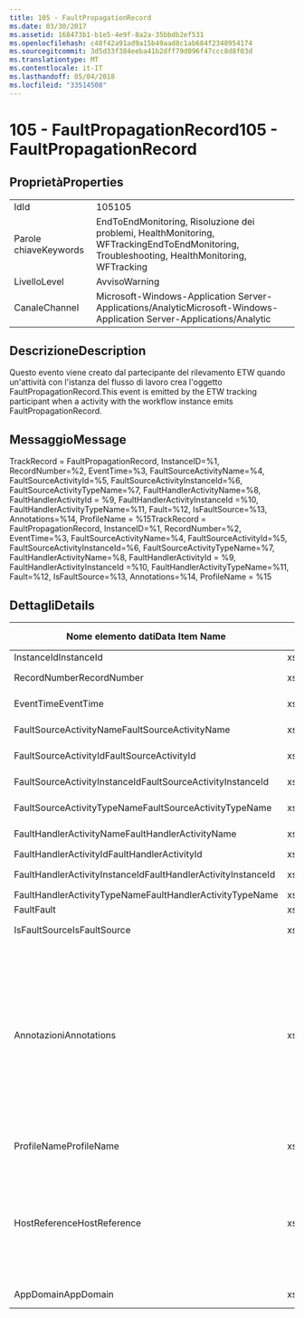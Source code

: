 ```yaml
---
title: 105 - FaultPropagationRecord
ms.date: 03/30/2017
ms.assetid: 168473b1-b1e5-4e9f-8a2a-35bbdb2ef531
ms.openlocfilehash: c48f42a91ad9a15b49aad8c1ab684f2348954174
ms.sourcegitcommit: 3d5d33f384eeba41b2dff79d096f47ccc8d8f03d
ms.translationtype: MT
ms.contentlocale: it-IT
ms.lasthandoff: 05/04/2018
ms.locfileid: "33514508"
---
```

# <a name="105---faultpropagationrecord"></a><span data-ttu-id="4fae0-102">105 - FaultPropagationRecord</span><span class="sxs-lookup"><span data-stu-id="4fae0-102">105 - FaultPropagationRecord</span></span>
## <a name="properties"></a><span data-ttu-id="4fae0-103">Proprietà</span><span class="sxs-lookup"><span data-stu-id="4fae0-103">Properties</span></span>  
  
|||  
|-|-|  
|<span data-ttu-id="4fae0-104">Id</span><span class="sxs-lookup"><span data-stu-id="4fae0-104">Id</span></span>|<span data-ttu-id="4fae0-105">105</span><span class="sxs-lookup"><span data-stu-id="4fae0-105">105</span></span>|  
|<span data-ttu-id="4fae0-106">Parole chiave</span><span class="sxs-lookup"><span data-stu-id="4fae0-106">Keywords</span></span>|<span data-ttu-id="4fae0-107">EndToEndMonitoring, Risoluzione dei problemi, HealthMonitoring, WFTracking</span><span class="sxs-lookup"><span data-stu-id="4fae0-107">EndToEndMonitoring, Troubleshooting, HealthMonitoring, WFTracking</span></span>|  
|<span data-ttu-id="4fae0-108">Livello</span><span class="sxs-lookup"><span data-stu-id="4fae0-108">Level</span></span>|<span data-ttu-id="4fae0-109">Avviso</span><span class="sxs-lookup"><span data-stu-id="4fae0-109">Warning</span></span>|  
|<span data-ttu-id="4fae0-110">Canale</span><span class="sxs-lookup"><span data-stu-id="4fae0-110">Channel</span></span>|<span data-ttu-id="4fae0-111">Microsoft-Windows-Application Server-Applications/Analytic</span><span class="sxs-lookup"><span data-stu-id="4fae0-111">Microsoft-Windows-Application Server-Applications/Analytic</span></span>|  
  
## <a name="description"></a><span data-ttu-id="4fae0-112">Descrizione</span><span class="sxs-lookup"><span data-stu-id="4fae0-112">Description</span></span>  
 <span data-ttu-id="4fae0-113">Questo evento viene creato dal partecipante del rilevamento ETW quando un'attività con l'istanza del flusso di lavoro crea l'oggetto FaultPropagationRecord.</span><span class="sxs-lookup"><span data-stu-id="4fae0-113">This event is emitted by the ETW tracking participant when a activity with the workflow instance emits FaultPropagationRecord.</span></span>  
  
## <a name="message"></a><span data-ttu-id="4fae0-114">Messaggio</span><span class="sxs-lookup"><span data-stu-id="4fae0-114">Message</span></span>  
 <span data-ttu-id="4fae0-115">TrackRecord = FaultPropagationRecord, InstanceID=%1, RecordNumber=%2, EventTime=%3, FaultSourceActivityName=%4, FaultSourceActivityId=%5, FaultSourceActivityInstanceId=%6, FaultSourceActivityTypeName=%7, FaultHandlerActivityName=%8, FaultHandlerActivityId = %9, FaultHandlerActivityInstanceId =%10, FaultHandlerActivityTypeName=%11, Fault=%12, IsFaultSource=%13, Annotations=%14, ProfileName = %15</span><span class="sxs-lookup"><span data-stu-id="4fae0-115">TrackRecord = FaultPropagationRecord, InstanceID=%1, RecordNumber=%2, EventTime=%3, FaultSourceActivityName=%4, FaultSourceActivityId=%5, FaultSourceActivityInstanceId=%6, FaultSourceActivityTypeName=%7, FaultHandlerActivityName=%8,  FaultHandlerActivityId = %9, FaultHandlerActivityInstanceId =%10, FaultHandlerActivityTypeName=%11, Fault=%12, IsFaultSource=%13, Annotations=%14, ProfileName = %15</span></span>  
  
## <a name="details"></a><span data-ttu-id="4fae0-116">Dettagli</span><span class="sxs-lookup"><span data-stu-id="4fae0-116">Details</span></span>  
  
|<span data-ttu-id="4fae0-117">Nome elemento dati</span><span class="sxs-lookup"><span data-stu-id="4fae0-117">Data Item Name</span></span>|<span data-ttu-id="4fae0-118">Tipo elemento dati</span><span class="sxs-lookup"><span data-stu-id="4fae0-118">Data Item Type</span></span>|<span data-ttu-id="4fae0-119">Descrizione</span><span class="sxs-lookup"><span data-stu-id="4fae0-119">Description</span></span>|  
|--------------------|--------------------|-----------------|  
|<span data-ttu-id="4fae0-120">InstanceId</span><span class="sxs-lookup"><span data-stu-id="4fae0-120">InstanceId</span></span>|<span data-ttu-id="4fae0-121">xs:GUID</span><span class="sxs-lookup"><span data-stu-id="4fae0-121">xs:GUID</span></span>|<span data-ttu-id="4fae0-122">ID istanza del flusso di lavoro.</span><span class="sxs-lookup"><span data-stu-id="4fae0-122">The instance id for the workflow</span></span>|  
|<span data-ttu-id="4fae0-123">RecordNumber</span><span class="sxs-lookup"><span data-stu-id="4fae0-123">RecordNumber</span></span>|<span data-ttu-id="4fae0-124">xs:long</span><span class="sxs-lookup"><span data-stu-id="4fae0-124">xs:long</span></span>|<span data-ttu-id="4fae0-125">Numero di sequenza del record creato.</span><span class="sxs-lookup"><span data-stu-id="4fae0-125">The sequence number of the emitted record</span></span>|  
|<span data-ttu-id="4fae0-126">EventTime</span><span class="sxs-lookup"><span data-stu-id="4fae0-126">EventTime</span></span>|<span data-ttu-id="4fae0-127">xs:dateTime</span><span class="sxs-lookup"><span data-stu-id="4fae0-127">xs:dateTime</span></span>|<span data-ttu-id="4fae0-128">Ora di creazione dell'evento in UTC.</span><span class="sxs-lookup"><span data-stu-id="4fae0-128">The time in UTC when the event was emitted</span></span>|  
|<span data-ttu-id="4fae0-129">FaultSourceActivityName</span><span class="sxs-lookup"><span data-stu-id="4fae0-129">FaultSourceActivityName</span></span>|<span data-ttu-id="4fae0-130">xs:string</span><span class="sxs-lookup"><span data-stu-id="4fae0-130">xs:string</span></span>|<span data-ttu-id="4fae0-131">Nome dell'attività che ha creato l'errore.</span><span class="sxs-lookup"><span data-stu-id="4fae0-131">The name of activity that emitted the fault</span></span>|  
|<span data-ttu-id="4fae0-132">FaultSourceActivityId</span><span class="sxs-lookup"><span data-stu-id="4fae0-132">FaultSourceActivityId</span></span>|<span data-ttu-id="4fae0-133">xs:string</span><span class="sxs-lookup"><span data-stu-id="4fae0-133">xs:string</span></span>|<span data-ttu-id="4fae0-134">ID dell'attività che ha creato l'errore.</span><span class="sxs-lookup"><span data-stu-id="4fae0-134">The id of the activity that emitted the fault</span></span>|  
|<span data-ttu-id="4fae0-135">FaultSourceActivityInstanceId</span><span class="sxs-lookup"><span data-stu-id="4fae0-135">FaultSourceActivityInstanceId</span></span>|<span data-ttu-id="4fae0-136">xs:string</span><span class="sxs-lookup"><span data-stu-id="4fae0-136">xs:string</span></span>|<span data-ttu-id="4fae0-137">ID istanza dell'attività che ha creato l'errore.</span><span class="sxs-lookup"><span data-stu-id="4fae0-137">The instance id of the activity that emitted the fault</span></span>|  
|<span data-ttu-id="4fae0-138">FaultSourceActivityTypeName</span><span class="sxs-lookup"><span data-stu-id="4fae0-138">FaultSourceActivityTypeName</span></span>|<span data-ttu-id="4fae0-139">xs:string</span><span class="sxs-lookup"><span data-stu-id="4fae0-139">xs:string</span></span>|<span data-ttu-id="4fae0-140">Tipo dell'attività che ha creato l'errore.</span><span class="sxs-lookup"><span data-stu-id="4fae0-140">The type of the activity that emitted the fault</span></span>|  
|<span data-ttu-id="4fae0-141">FaultHandlerActivityName</span><span class="sxs-lookup"><span data-stu-id="4fae0-141">FaultHandlerActivityName</span></span>|<span data-ttu-id="4fae0-142">xs:string</span><span class="sxs-lookup"><span data-stu-id="4fae0-142">xs:string</span></span>|<span data-ttu-id="4fae0-143">Nome visualizzato dell'attività del gestore fault.</span><span class="sxs-lookup"><span data-stu-id="4fae0-143">The display name of the fault handler activity</span></span>|  
|<span data-ttu-id="4fae0-144">FaultHandlerActivityId</span><span class="sxs-lookup"><span data-stu-id="4fae0-144">FaultHandlerActivityId</span></span>|<span data-ttu-id="4fae0-145">xs:string</span><span class="sxs-lookup"><span data-stu-id="4fae0-145">xs:string</span></span>|<span data-ttu-id="4fae0-146">ID dell'attività del gestore fault.</span><span class="sxs-lookup"><span data-stu-id="4fae0-146">The id of the fault handler activity</span></span>|  
|<span data-ttu-id="4fae0-147">FaultHandlerActivityInstanceId</span><span class="sxs-lookup"><span data-stu-id="4fae0-147">FaultHandlerActivityInstanceId</span></span>|<span data-ttu-id="4fae0-148">xs:string</span><span class="sxs-lookup"><span data-stu-id="4fae0-148">xs:string</span></span>|<span data-ttu-id="4fae0-149">ID istanza dell'attività del gestore fault.</span><span class="sxs-lookup"><span data-stu-id="4fae0-149">The instance id of the fault handler activity</span></span>|  
|<span data-ttu-id="4fae0-150">FaultHandlerActivityTypeName</span><span class="sxs-lookup"><span data-stu-id="4fae0-150">FaultHandlerActivityTypeName</span></span>|<span data-ttu-id="4fae0-151">xs:string</span><span class="sxs-lookup"><span data-stu-id="4fae0-151">xs:string</span></span>|<span data-ttu-id="4fae0-152">Tipo dell'attività del gestore fault.</span><span class="sxs-lookup"><span data-stu-id="4fae0-152">The type of the fault handler activity</span></span>|  
|<span data-ttu-id="4fae0-153">Fault</span><span class="sxs-lookup"><span data-stu-id="4fae0-153">Fault</span></span>|<span data-ttu-id="4fae0-154">xs:string</span><span class="sxs-lookup"><span data-stu-id="4fae0-154">xs:string</span></span>|<span data-ttu-id="4fae0-155">Dettagli dell'errore.</span><span class="sxs-lookup"><span data-stu-id="4fae0-155">The fault details</span></span>|  
|<span data-ttu-id="4fae0-156">IsFaultSource</span><span class="sxs-lookup"><span data-stu-id="4fae0-156">IsFaultSource</span></span>|<span data-ttu-id="4fae0-157">xs:unsignedByte</span><span class="sxs-lookup"><span data-stu-id="4fae0-157">xs:unsignedByte</span></span>|<span data-ttu-id="4fae0-158">Indica se l'evento è stato creato dall'origine dell'errore.</span><span class="sxs-lookup"><span data-stu-id="4fae0-158">Indicates if the event was emitted from the fault source</span></span>|  
|<span data-ttu-id="4fae0-159">Annotazioni</span><span class="sxs-lookup"><span data-stu-id="4fae0-159">Annotations</span></span>|<span data-ttu-id="4fae0-160">xs:string</span><span class="sxs-lookup"><span data-stu-id="4fae0-160">xs:string</span></span>|<span data-ttu-id="4fae0-161">Annotazioni aggiunte a questo evento.</span><span class="sxs-lookup"><span data-stu-id="4fae0-161">The annotations that were added to this event.</span></span>  <span data-ttu-id="4fae0-162">I valori vengono archiviati in un elemento xml nel formato \<elementi >\< nome elemento = "Nomeannotazione" Type = "> Valoreannotazione\</item > \< /items >.</span><span class="sxs-lookup"><span data-stu-id="4fae0-162">The values are stored in an xml element in the format \<items>\< item  name = "annotationName" type="System.String">annotationValue\</item>\</items>.</span></span>  <span data-ttu-id="4fae0-163">Se viene specificata alcuna annotazione, la stringa contiene \<elementi / >.</span><span class="sxs-lookup"><span data-stu-id="4fae0-163">If no annotations are specified then the string contains \<items/>.</span></span> <span data-ttu-id="4fae0-164">La dimensione dell'evento ETW è limitata da quella del buffer ETW o dal payload massimo per un evento ETW.</span><span class="sxs-lookup"><span data-stu-id="4fae0-164">The ETW event size is limited by the ETW buffer size or the max payload for an ETW event.</span></span> <span data-ttu-id="4fae0-165">Se la dimensione dell'evento supera i limiti ETW, l'evento viene troncato eliminando le annotazioni e sostituendo il valore di annotazione con \<elementi >...  \< /items >.</span><span class="sxs-lookup"><span data-stu-id="4fae0-165">If the size of the event exceeds the ETW limits, then the event is truncated by dropping the annotations and replacing the annotation value with \<items>...\</items>.</span></span>|  
|<span data-ttu-id="4fae0-166">ProfileName</span><span class="sxs-lookup"><span data-stu-id="4fae0-166">ProfileName</span></span>|<span data-ttu-id="4fae0-167">xs:string</span><span class="sxs-lookup"><span data-stu-id="4fae0-167">xs:string</span></span>|<span data-ttu-id="4fae0-168">Nome o profilo di rilevamento che ha determinato la creazione di questo evento.</span><span class="sxs-lookup"><span data-stu-id="4fae0-168">The name or the tracking profile that resulted in this event being emitted</span></span>|  
|<span data-ttu-id="4fae0-169">HostReference</span><span class="sxs-lookup"><span data-stu-id="4fae0-169">HostReference</span></span>|<span data-ttu-id="4fae0-170">xs:string</span><span class="sxs-lookup"><span data-stu-id="4fae0-170">xs:string</span></span>|<span data-ttu-id="4fae0-171">Per i servizi ospitati su Web questo campo identifica in modo univoco il servizio nella gerarchia Web.</span><span class="sxs-lookup"><span data-stu-id="4fae0-171">For web hosted services, this field uniquely identifies the service in the web hierarchy.</span></span>  <span data-ttu-id="4fae0-172">Il formato viene definito come ' nome sito Web dell'applicazione virtuale percorso&#124;percorso virtuale servizio&#124;nomeservizio ' esempio: ' Default Web Site/CalculatorApplication&#124;/CalculatorService.svc&#124;CalculatorService'</span><span class="sxs-lookup"><span data-stu-id="4fae0-172">Its format is defined as 'Web Site Name Application Virtual Path&#124;Service Virtual Path&#124;ServiceName' Example: 'Default Web Site/CalculatorApplication&#124;/CalculatorService.svc&#124;CalculatorService'</span></span>|  
|<span data-ttu-id="4fae0-173">AppDomain</span><span class="sxs-lookup"><span data-stu-id="4fae0-173">AppDomain</span></span>|<span data-ttu-id="4fae0-174">xs:string</span><span class="sxs-lookup"><span data-stu-id="4fae0-174">xs:string</span></span>|<span data-ttu-id="4fae0-175">Stringa restituita da AppDomain.CurrentDomain.FriendlyName.</span><span class="sxs-lookup"><span data-stu-id="4fae0-175">The string returned by AppDomain.CurrentDomain.FriendlyName.</span></span>|
